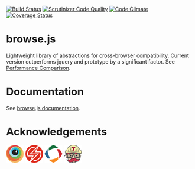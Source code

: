 [![Build Status](https://travis-ci.org/browsejs/browse.js.svg?branch=master)](https://travis-ci.org/browsejs/browse.js) [![Scrutinizer Code Quality](https://scrutinizer-ci.com/g/browsejs/browse.js/badges/quality-score.png?b=master)](https://scrutinizer-ci.com/g/browsejs/browse.js/?branch=master) [![Code Climate](https://codeclimate.com/github/browsejs/browse.js.svg)](https://codeclimate.com/github/browsejs/browse.js) [![Coverage Status](https://coveralls.io/repos/github/browsejs/browse.js/badge.svg?branch=master)](https://coveralls.io/github/browsejs/browse.js?branch=master)

# browse.js
Lightweight library of abstractions for cross-browser compatibility. Current version outperforms jquery and prototype by a significant factor. See [Performance Comparison](http://opensource.piaxis.tech/browse.js/perf-comparison.html).

# Documentation
See [browse.js documentation](https://browsejs.readthedocs.io/).

# Acknowledgements
[![BrowserStack](docs/source/img/ack/browserstack-logo.png)](https://www.browserstack.com) [![SauceLabs](docs/source/img/ack/saucelabs-logo.png)](https://www.saucelabs.com) [![CrossBrowserTesting](docs/source/img/ack/crossbrowsertesting-logo.png)](https://crossbrowsertesting.com) [![Travis CI](docs/source/img/ack/travis-ci-logo.png)](https://https://travis-ci.org)
